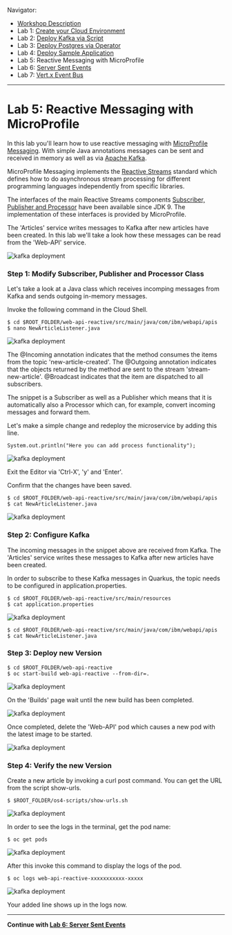 Navigator:
* [Workshop Description](https://nheidloff.github.io/workshop-quarkus-openshift-reactive-messaging/)
* Lab 1: [Create your Cloud Environment](lab1.md)
* Lab 2: [Deploy Kafka via Script](lab2.md)
* Lab 3: [Deploy Postgres via Operator](lab3.md)
* Lab 4: [Deploy Sample Application](lab4.md)
* Lab 5: Reactive Messaging with MicroProfile
* Lab 6: [Server Sent Events](lab6.md)
* Lab 7: [Vert.x Event Bus](lab7.md)

---

# Lab 5: Reactive Messaging with MicroProfile

In this lab you'll learn how to use reactive messaging with [MicroProfile Messaging](https://download.eclipse.org/microprofile/microprofile-reactive-messaging-1.0/microprofile-reactive-messaging-spec.html). With simple Java annotations messages can be sent and received in memory as well as via [Apache Kafka](https://kafka.apache.org/). 

MicroProfile Messaging implements the [Reactive Streams](https://www.reactive-streams.org/) standard which defines how to do asynchronous stream processing for different programming languages independently from specific libraries. 

The interfaces of the main Reactive Streams components [Subscriber, Publisher and Processor](https://docs.oracle.com/javase/9/docs/api/java/util/concurrent/Flow.html) have been available since JDK 9. The implementation of these interfaces is provided by MicroProfile.

The 'Articles' service writes messages to Kafka after new articles have been created. In this lab we'll take a look how these messages can be read from the 'Web-API' service.

![kafka deployment](../images/microprofile-kafka11.png)

### Step 1: Modify Subscriber, Publisher and Processor Class

Let's take a look at a Java class which receives incomping messages from Kafka and sends outgoing in-memory messages.

Invoke the following command in the Cloud Shell.

```
$ cd $ROOT_FOLDER/web-api-reactive/src/main/java/com/ibm/webapi/apis
$ nano NewArticleListener.java
```

![kafka deployment](../images/microprofile-kafka1.png)

The @Incoming annotation indicates that the method consumes the items from the topic 'new-article-created'. The @Outgoing annotation indicates that the objects returned by the method are sent to the stream 'stream-new-article'. @Broadcast indicates that the item are dispatched to all subscribers.

The snippet is a Subscriber as well as a Publisher which means that it is automatically also a Processor which can, for example, convert incoming messages and forward them.

Let's make a simple change and redeploy the microservice by adding this line.

```
System.out.println("Here you can add process functionality");
```

![kafka deployment](../images/microprofile-kafka2.png)

Exit the Editor via 'Ctrl-X', 'y' and 'Enter'.

Confirm that the changes have been saved. 

```
$ cd $ROOT_FOLDER/web-api-reactive/src/main/java/com/ibm/webapi/apis
$ cat NewArticleListener.java
```

![kafka deployment](../images/microprofile-kafka3.png)

### Step 2: Configure Kafka

The incoming messages in the snippet above are received from Kafka. The 'Articles' service writes these messages to Kafka after new articles have been created.

In order to subscribe to these Kafka messages in Quarkus, the topic needs to be configured in application.properties.

```
$ cd $ROOT_FOLDER/web-api-reactive/src/main/resources
$ cat application.properties
```

![kafka deployment](../images/microprofile-kafka4.png)

```
$ cd $ROOT_FOLDER/web-api-reactive/src/main/java/com/ibm/webapi/apis
$ cat NewArticleListener.java
```

### Step 3: Deploy new Version

```
$ cd $ROOT_FOLDER/web-api-reactive
$ oc start-build web-api-reactive --from-dir=.
```

![kafka deployment](../images/microprofile-kafka5.png)

On the 'Builds' page wait until the new build has been completed.

![kafka deployment](../images/microprofile-kafka6.png)

Once completed, delete the 'Web-API' pod which causes a new pod with the latest image to be started.

![kafka deployment](../images/microprofile-kafka7.png)

### Step 4: Verify the new Version

Create a new article by invoking a curl post command. You can get the URL from the script show-urls.

```
$ $ROOT_FOLDER/os4-scripts/show-urls.sh
```

![kafka deployment](../images/microprofile-kafka8.png)

In order to see the logs in the terminal, get the pod name:

```
$ oc get pods
```

![kafka deployment](../images/microprofile-kafka9.png)

After this invoke this command to display the logs of the pod.

```
$ oc logs web-api-reactive-xxxxxxxxxxx-xxxxx
```

![kafka deployment](../images/microprofile-kafka10.png)

Your added line shows up in the logs now.

---

__Continue with [Lab 6: Server Sent Events](lab6.md)__
